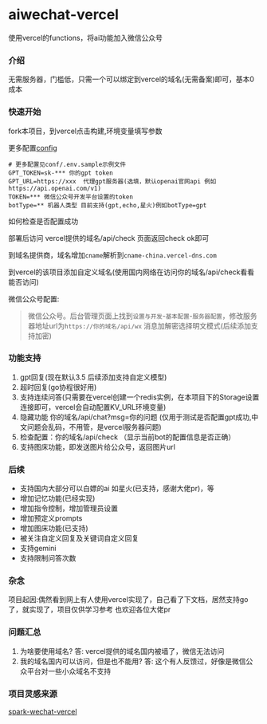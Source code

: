# aiwechat-vercel
使用vercel的functions，将ai功能加入微信公众号

### 介绍

无需服务器，门槛低，只需一个可以绑定到vercel的域名(无需备案)即可，基本0成本

### 快速开始

fork本项目，到vercel点击构建,环境变量填写参数

更多配置[config](conf/.env.sample)

```dotenv
# 更多配置见conf/.env.sample示例文件
GPT_TOKEN=sk-*** 你的gpt token
GPT_URL=https://xxx  代理gpt服务器(选填，默认openai官网api 例如https://api.openai.com/v1)
TOKEN=*** 微信公众号开发平台设置的token
botType=** 机器人类型 目前支持(gpt,echo,星火)例如botType=gpt
```
如何检查是否配置成功

部署后访问 vercel提供的域名/api/check 页面返回check ok即可

到域名提供商，域名增加`cname`解析到`cname-china.vercel-dns.com`

到vercel的该项目添加自定义域名(使用国内网络在访问你的域名/api/check看看能否访问)

微信公众号配置:
> 微信公众号。后台管理页面上找到`设置与开发`-`基本配置`-`服务器配置`，修改服务器地址url为`https://你的域名/api/wx` 消息加解密选择明文模式(后续添加支持加密)

### 功能支持

1. gpt回复(现在默认3.5 后续添加支持自定义模型)
2. 超时回复(go协程很好用)
3. 支持连续问答(只需要在vercel创建一个redis实例，在本项目下的Storage设置连接即可，vercel会自动配置KV_URL环境变量)
4. 隐藏功能 你的域名/api/chat?msg=你的问题  (仅用于测试是否配置gpt成功,中文问题会乱码，不用管，是vercel服务器问题)
5. 检查配置：你的域名/api/check （显示当前bot的配置信息是否正确）
6. 支持图床功能，即发送图片给公众号，返回图片url

### 后续

- 支持国内大部分可以白嫖的ai 如星火(已支持，感谢大佬pr)，等
- 增加记忆功能(已经实现)
- 增加指令控制，增加管理员设置
- 增加预定义prompts
- 增加图床功能(已支持)
- 被关注自定义回复及关键词自定义回复
- 支持gemini
- 支持限制问答次数

### 杂念
项目起因:偶然看到网上有人使用vercel实现了，自己看了下文档，居然支持go了，就实现了，项目仅供学习参考
也欢迎各位大佬pr

### 问题汇总
1. 为啥要使用域名? 答: vercel提供的域名国内被墙了，微信无法访问
2. 我的域名国内可以访问，但是也不能用? 答: 这个有人反馈过，好像是微信公众平台对一些小众域名不支持

### 项目灵感来源
[spark-wechat-vercel](https://github.com/LuhangRui/spark-wechat-vercel)
